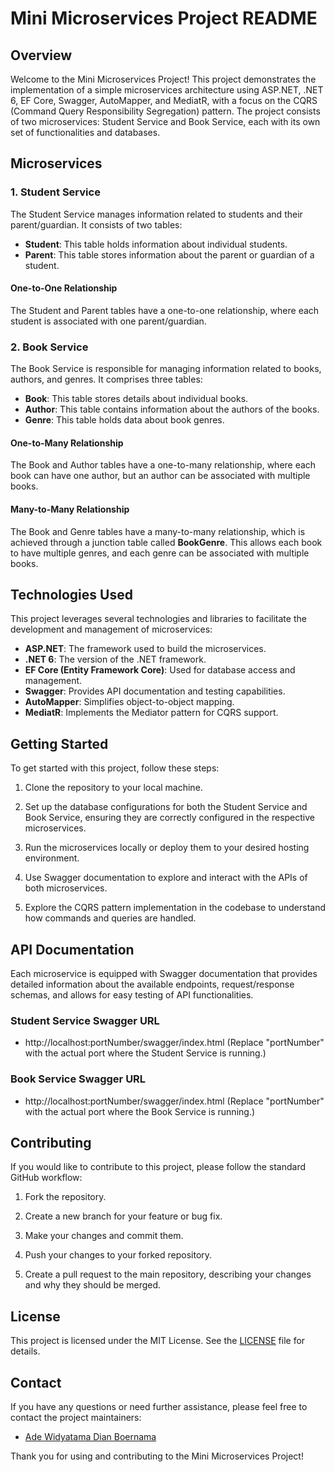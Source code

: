# Mini Microservices Project README

## Overview

Welcome to the Mini Microservices Project! This project demonstrates the implementation of a simple microservices architecture using ASP.NET, .NET 6, EF Core, Swagger, AutoMapper, and MediatR, with a focus on the CQRS (Command Query Responsibility Segregation) pattern. The project consists of two microservices: Student Service and Book Service, each with its own set of functionalities and databases.

## Microservices

### 1. Student Service

The Student Service manages information related to students and their parent/guardian. It consists of two tables:

- **Student**: This table holds information about individual students.
- **Parent**: This table stores information about the parent or guardian of a student.

#### One-to-One Relationship

The Student and Parent tables have a one-to-one relationship, where each student is associated with one parent/guardian.

### 2. Book Service

The Book Service is responsible for managing information related to books, authors, and genres. It comprises three tables:

- **Book**: This table stores details about individual books.
- **Author**: This table contains information about the authors of the books.
- **Genre**: This table holds data about book genres.

#### One-to-Many Relationship

The Book and Author tables have a one-to-many relationship, where each book can have one author, but an author can be associated with multiple books.

#### Many-to-Many Relationship

The Book and Genre tables have a many-to-many relationship, which is achieved through a junction table called **BookGenre**. This allows each book to have multiple genres, and each genre can be associated with multiple books.

## Technologies Used

This project leverages several technologies and libraries to facilitate the development and management of microservices:

- **ASP.NET**: The framework used to build the microservices.
- **.NET 6**: The version of the .NET framework.
- **EF Core (Entity Framework Core)**: Used for database access and management.
- **Swagger**: Provides API documentation and testing capabilities.
- **AutoMapper**: Simplifies object-to-object mapping.
- **MediatR**: Implements the Mediator pattern for CQRS support.

## Getting Started

To get started with this project, follow these steps:

1. Clone the repository to your local machine.

2. Set up the database configurations for both the Student Service and Book Service, ensuring they are correctly configured in the respective microservices.

3. Run the microservices locally or deploy them to your desired hosting environment.

4. Use Swagger documentation to explore and interact with the APIs of both microservices.

5. Explore the CQRS pattern implementation in the codebase to understand how commands and queries are handled.

## API Documentation

Each microservice is equipped with Swagger documentation that provides detailed information about the available endpoints, request/response schemas, and allows for easy testing of API functionalities.

### Student Service Swagger URL

- http://localhost:portNumber/swagger/index.html (Replace "portNumber" with the actual port where the Student Service is running.)

### Book Service Swagger URL

- http://localhost:portNumber/swagger/index.html (Replace "portNumber" with the actual port where the Book Service is running.)

## Contributing

If you would like to contribute to this project, please follow the standard GitHub workflow:

1. Fork the repository.

2. Create a new branch for your feature or bug fix.

3. Make your changes and commit them.

4. Push your changes to your forked repository.

5. Create a pull request to the main repository, describing your changes and why they should be merged.

## License

This project is licensed under the MIT License. See the [LICENSE](LICENSE) file for details.

## Contact

If you have any questions or need further assistance, please feel free to contact the project maintainers:

- [Ade Widyatama Dian Boernama](mailto:adewidyatamadb@gmail.com)

Thank you for using and contributing to the Mini Microservices Project!
